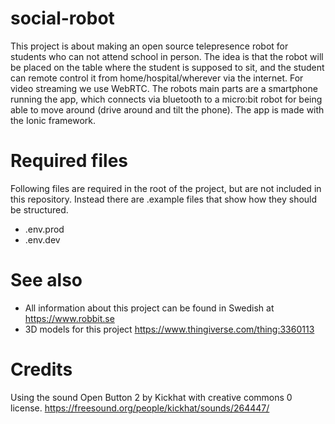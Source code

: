 # social-robot

This project is about making an open source telepresence robot for students who can not attend school in person. The idea is that the robot will be placed on the table where the student is supposed to sit, and the student can remote control it from home/hospital/wherever via the internet. For video streaming we use WebRTC. The robots main parts are a smartphone running the app, which connects via bluetooth to a micro:bit robot for being able to move around (drive around and tilt the phone). The app is made with the Ionic framework.

# Required files

Following files are required in the root of the project, but are not included in this repository. Instead there are .example files that show how they should be structured.

* .env.prod
* .env.dev

# See also

* All information about this project can be found in Swedish at https://www.robbit.se
* 3D models for this project https://www.thingiverse.com/thing:3360113

# Credits

Using the sound Open Button 2 by Kickhat with creative commons 0 license.
https://freesound.org/people/kickhat/sounds/264447/


